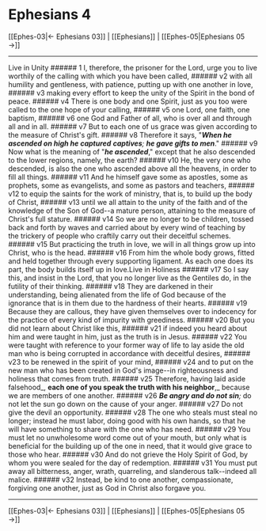 # Ephesians 4

[[Ephes-03|← Ephesians 03]] | [[Ephesians]] | [[Ephes-05|Ephesians 05 →]]
***

Live in Unity ###### 1 I, therefore, the prisoner for the Lord, urge you to live worthily of the calling with which you have been called, ###### v2 with all humility and gentleness, with patience, putting up with one another in love, ###### v3 making every effort to keep the unity of the Spirit in the bond of peace. ###### v4 There is one body and one Spirit, just as you too were called to the one hope of your calling, ###### v5 one Lord, one faith, one baptism, ###### v6 one God and Father of all, who is over all and through all and in all. ###### v7 But to each one of us grace was given according to the measure of Christ's gift. ###### v8 Therefore it says, "**_When he ascended on high he captured_** _**captives**; **he gave gifts to men**_." ###### v9 Now what is the meaning of "**_he ascended_**," except that he also descended to the lower regions, namely, the earth? ###### v10 He, the very one who descended, is also the one who ascended above all the heavens, in order to fill all things. ###### v11 And he himself gave some as apostles, some as prophets, some as evangelists, and some as pastors and teachers, ###### v12 to equip the saints for the work of ministry, that is, to build up the body of Christ, ###### v13 until we all attain to the unity of the faith and of the knowledge of the Son of God--a mature person, attaining to the measure of Christ's full stature. ###### v14 So we are no longer to be children, tossed back and forth by waves and carried about by every wind of teaching by the trickery of people who craftily carry out their deceitful schemes. ###### v15 But practicing the truth in love, we will in all things grow up into Christ, who is the head. ###### v16 From him the whole body grows, fitted and held together through every supporting ligament. As each one does its part, the body builds itself up in love.Live in Holiness ###### v17 So I say this, and insist in the Lord, that you no longer live as the Gentiles do, in the futility of their thinking. ###### v18 They are darkened in their understanding, being alienated from the life of God because of the ignorance that is in them due to the hardness of their hearts. ###### v19 Because they are callous, they have given themselves over to indecency for the practice of every kind of impurity with greediness. ###### v20 But you did not learn about Christ like this, ###### v21 if indeed you heard about him and were taught in him, just as the truth is in Jesus. ###### v22 You were taught with reference to your former way of life to lay aside the old man who is being corrupted in accordance with deceitful desires, ###### v23 to be renewed in the spirit of your mind, ###### v24 and to put on the new man who has been created in God's image--in righteousness and holiness that comes from truth. ###### v25 Therefore, having laid aside falsehood_, **each one of you speak the truth with his neighbor**,_ because we are members of one another. ###### v26 _**Be angry and do not sin**;_ do not let the sun go down on the cause of your anger. ###### v27 Do not give the devil an opportunity. ###### v28 The one who steals must steal no longer; instead he must labor, doing good with his own hands, so that he will have something to share with the one who has need. ###### v29 You must let no unwholesome word come out of your mouth, but only what is beneficial for the building up of the one in need, that it would give grace to those who hear. ###### v30 And do not grieve the Holy Spirit of God, by whom you were sealed for the day of redemption. ###### v31 You must put away all bitterness, anger, wrath, quarreling, and slanderous talk--indeed all malice. ###### v32 Instead, be kind to one another, compassionate, forgiving one another, just as God in Christ also forgave you.

***
[[Ephes-03|← Ephesians 03]] | [[Ephesians]] | [[Ephes-05|Ephesians 05 →]]
